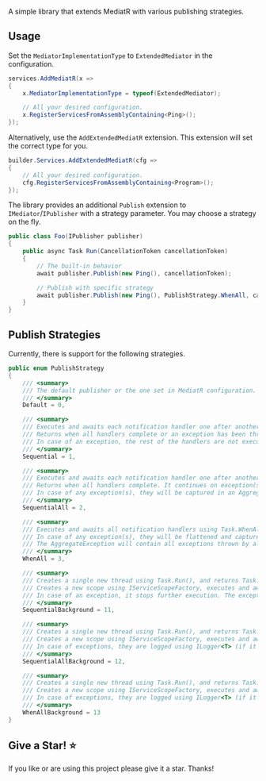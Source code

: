 A simple library that extends MediatR with various publishing strategies.

## Usage

Set the `MediatorImplementationType` to `ExtendedMediator` in the configuration.

```csharp
services.AddMediatR(x =>
{
    x.MediatorImplementationType = typeof(ExtendedMediator);

    // All your desired configuration.
    x.RegisterServicesFromAssemblyContaining<Ping>();
});
```

Alternatively, use the `AddExtendedMediatR` extension. This extension will set the correct type for you.
```csharp
builder.Services.AddExtendedMediatR(cfg =>
{
    // All your desired configuration.
    cfg.RegisterServicesFromAssemblyContaining<Program>();
});
```

The library provides an additional `Publish` extension to `IMediator`/`IPublisher` with a strategy parameter. You may choose a strategy on the fly.

```csharp
public class Foo(IPublisher publisher)
{
    public async Task Run(CancellationToken cancellationToken)
    {
        // The built-in behavior
        await publisher.Publish(new Ping(), cancellationToken);

        // Publish with specific strategy
        await publisher.Publish(new Ping(), PublishStrategy.WhenAll, cancellationToken);
    }
}
```

## Publish Strategies

Currently, there is support for the following strategies.

```csharp
public enum PublishStrategy
{
    /// <summary>
    /// The default publisher or the one set in MediatR configuration.
    /// </summary>
    Default = 0,

    /// <summary>
    /// Executes and awaits each notification handler one after another.
    /// Returns when all handlers complete or an exception has been thrown.
    /// In case of an exception, the rest of the handlers are not executed.
    /// </summary>
    Sequential = 1,

    /// <summary>
    /// Executes and awaits each notification handler one after another.
    /// Returns when all handlers complete. It continues on exception(s).
    /// In case of any exception(s), they will be captured in an AggregateException.
    /// </summary>
    SequentialAll = 2,

    /// <summary>
    /// Executes and awaits all notification handlers using Task.WhenAll. It does not create a separate thread explicitly.
    /// In case of any exception(s), they will be flattened and captured in an AggregateException.
    /// The AggregateException will contain all exceptions thrown by all handlers, including OperationCanceled exceptions.
    /// </summary>
    WhenAll = 3,

    /// <summary>
    /// Creates a single new thread using Task.Run(), and returns Task.Completed immediately.
    /// Creates a new scope using IServiceScopeFactory, executes and awaits all handlers sequentially.
    /// In case of an exception, it stops further execution. The exception is logged using ILogger<T> (if it's registered in DI).
    /// </summary>
    SequentialBackground = 11,

    /// <summary>
    /// Creates a single new thread using Task.Run(), and returns Task.Completed immediately.
    /// Creates a new scope using IServiceScopeFactory, executes and awaits all handlers sequentially.
    /// In case of exceptions, they are logged using ILogger<T> (if it's registered in DI).
    /// </summary>
    SequentialAllBackground = 12,

    /// <summary>
    /// Creates a single new thread using Task.Run(), and returns Task.Completed immediately.
    /// Creates a new scope using IServiceScopeFactory, executes and awaits all handlers using Task.WhenAll.
    /// In case of exceptions, they are logged using ILogger<T> (if it's registered in DI).
    /// </summary>
    WhenAllBackground = 13
}
```

## Give a Star! :star:
If you like or are using this project please give it a star. Thanks!
